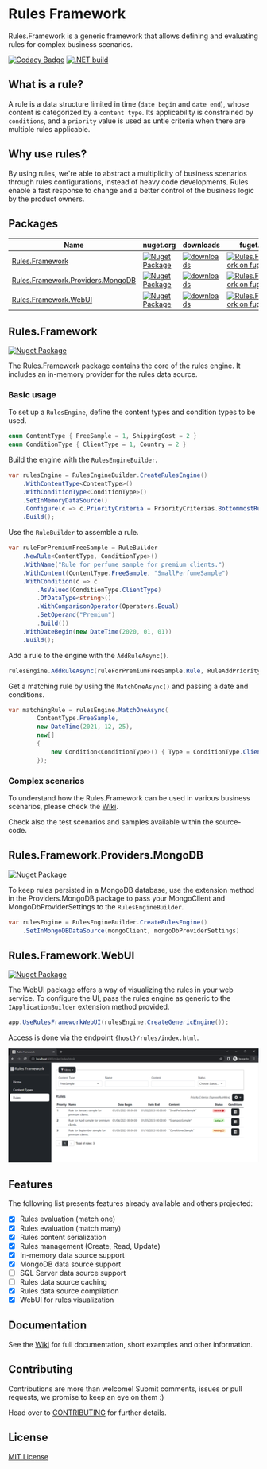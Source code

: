# Rules Framework

Rules.Framework is a generic framework that allows defining and evaluating rules for complex business scenarios.

[![Codacy Badge](https://api.codacy.com/project/badge/Grade/8b48f4541fba4d4b8bad2e9a8563ede3)](https://app.codacy.com/gh/Farfetch/rules-framework?utm_source=github.com&utm_medium=referral&utm_content=Farfetch/rules-framework&utm_campaign=Badge_Grade_Settings)
[![.NET build](https://github.com/luispfgarces/rules-framework/actions/workflows/dotnet-build.yml/badge.svg)](https://github.com/luispfgarces/rules-framework/actions/workflows/dotnet-build.yml)

## What is a rule?

A rule is a data structure limited in time (`date begin` and `date end`), whose content is categorized by a `content type`. Its applicability is constrained by `conditions`, and a `priority` value is used as untie criteria when there are multiple rules applicable.

## Why use rules?

By using rules, we're able to abstract a multiplicity of business scenarios through rules configurations, instead of heavy code developments. Rules enable a fast response to change and a better control of the business logic by the product owners.

## Packages

|Name                             |nuget.org|downloads|fuget.org|
|---------------------------------|----|---------|-----|
|[Rules.Framework](#rulesframework)|[![Nuget Package](https://img.shields.io/nuget/v/Rules.Framework.svg?logo=nuget)](https://www.nuget.org/packages/Rules.Framework/)|[![downloads](https://img.shields.io/nuget/dt/Rules.Framework.svg?logo=nuget&color=blueviolet)](https://www.nuget.org/packages/Rules.Framework/)|[![Rules.Framework on fuget.org](https://www.fuget.org/packages/Rules.Framework/badge.svg)](https://www.fuget.org/packages/Rules.Framework)
|[Rules.Framework.Providers.MongoDB](#rulesframeworkprovidersmongodb)|[![Nuget Package](https://img.shields.io/nuget/v/Rules.Framework.Providers.MongoDB.svg?logo=nuget)](https://www.nuget.org/packages/Rules.Framework.Providers.MongoDB/)|[![downloads](https://img.shields.io/nuget/dt/Rules.Framework.Providers.MongoDB.svg?logo=nuget&color=blueviolet)](https://www.nuget.org/packages/Rules.Framework.Providers.MongoDB/)|[![Rules.Framework on fuget.org](https://www.fuget.org/packages/Rules.Framework.Providers.MongoDB/badge.svg)](https://www.fuget.org/packages/Rules.Framework.Providers.MongoDB)
|[Rules.Framework.WebUI](#rulesframeworkwebui)|[![Nuget Package](https://img.shields.io/nuget/v/Rules.Framework.WebUI.svg?logo=nuget)](https://www.nuget.org/packages/Rules.Framework.WebUI/)|[![downloads](https://img.shields.io/nuget/dt/Rules.Framework.WebUI.svg?logo=nuget&color=blueviolet)](https://www.nuget.org/packages/Rules.Framework.WebUI/)|[![Rules.Framework on fuget.org](https://www.fuget.org/packages/Rules.Framework.WebUI/badge.svg)](https://www.fuget.org/packages/Rules.Framework.WebUI)

## Rules.Framework
[![Nuget Package](https://img.shields.io/nuget/v/Rules.Framework.svg?logo=nuget)](https://www.nuget.org/packages/Rules.Framework/)

The Rules.Framework package contains the core of the rules engine. It includes an in-memory provider for the rules data source.

### Basic usage

To set up a `RulesEngine`, define the content types and condition types to be used.

```csharp
enum ContentType { FreeSample = 1, ShippingCost = 2 }
enum ConditionType { ClientType = 1, Country = 2 }
```

Build the engine with the `RulesEngineBuilder`.

```csharp
var rulesEngine = RulesEngineBuilder.CreateRulesEngine()
    .WithContentType<ContentType>()
    .WithConditionType<ConditionType>()
    .SetInMemoryDataSource()
    .Configure(c => c.PriorityCriteria = PriorityCriterias.BottommostRuleWins)
    .Build();
```
Use the `RuleBuilder` to assemble a rule.

```csharp
var ruleForPremiumFreeSample = RuleBuilder
    .NewRule<ContentType, ConditionType>()
    .WithName("Rule for perfume sample for premium clients.")
    .WithContent(ContentType.FreeSample, "SmallPerfumeSample")
    .WithCondition(c => c
        .AsValued(ConditionType.ClientType)
        .OfDataType<string>()
        .WithComparisonOperator(Operators.Equal)
        .SetOperand("Premium")
        .Build())
    .WithDateBegin(new DateTime(2020, 01, 01))
    .Build();
```

Add a rule to the engine with the `AddRuleAsync()`.

```csharp
rulesEngine.AddRuleAsync(ruleForPremiumFreeSample.Rule, RuleAddPriorityOption.ByPriorityNumber(1));
```

Get a matching rule by using the `MatchOneAsync()` and passing a date and conditions.

```csharp
var matchingRule = rulesEngine.MatchOneAsync(
        ContentType.FreeSample, 
        new DateTime(2021, 12, 25), 
        new[]
        {
            new Condition<ConditionType>() { Type = ConditionType.ClientType, Value = "Premium" }
        });
```

### Complex scenarios

To understand how the Rules.Framework can be used in various business scenarios, please check the [Wiki](https://github.com/Farfetch/rules-framework/wiki). 

Check also the test scenarios and samples available within the source-code.

## Rules.Framework.Providers.MongoDB
[![Nuget Package](https://img.shields.io/nuget/v/Rules.Framework.Providers.MongoDb?logo=nuget)](https://www.nuget.org/packages/Rules.Framework.Providers.MongoDb/)

To keep rules persisted in a MongoDB database, use the extension method in the Providers.MongoDB package to pass your MongoClient and MongoDbProviderSettings to the `RulesEngineBuilder`.

```csharp
var rulesEngine = RulesEngineBuilder.CreateRulesEngine()
    .SetInMongoDBDataSource(mongoClient, mongoDbProviderSettings)
```

## Rules.Framework.WebUI
[![Nuget Package](https://img.shields.io/nuget/v/Rules.Framework.WebUI?logo=nuget)](https://www.nuget.org/packages/Rules.Framework.WebUI/)

The WebUI package offers a way of visualizing the rules in your web service. To configure the UI, pass the rules engine as generic to the `IApplicationBuilder` extension method provided.

```csharp
app.UseRulesFrameworkWebUI(rulesEngine.CreateGenericEngine());
```

Access is done via the endpoint `{host}/rules/index.html`.

![webUISample](docs/WebUISample.png)

## Features

The following list presents features already available and others projected:
- [x] Rules evaluation (match one)
- [x] Rules evaluation (match many)
- [x] Rules content serialization
- [x] Rules management (Create, Read, Update)
- [x] In-memory data source support
- [x] MongoDB data source support
- [ ] SQL Server data source support
- [ ] Rules data source caching
- [x] Rules data source compilation
- [x] WebUI for rules visualization

## Documentation

See the [Wiki](https://github.com/Farfetch/rules-framework/wiki) for full documentation, short examples and other information.

## Contributing

Contributions are more than welcome! Submit comments, issues or pull requests, we promise to keep an eye on them :)

Head over to [CONTRIBUTING](CONTRIBUTING.md) for further details.

## License

[MIT License](LICENSE.md)